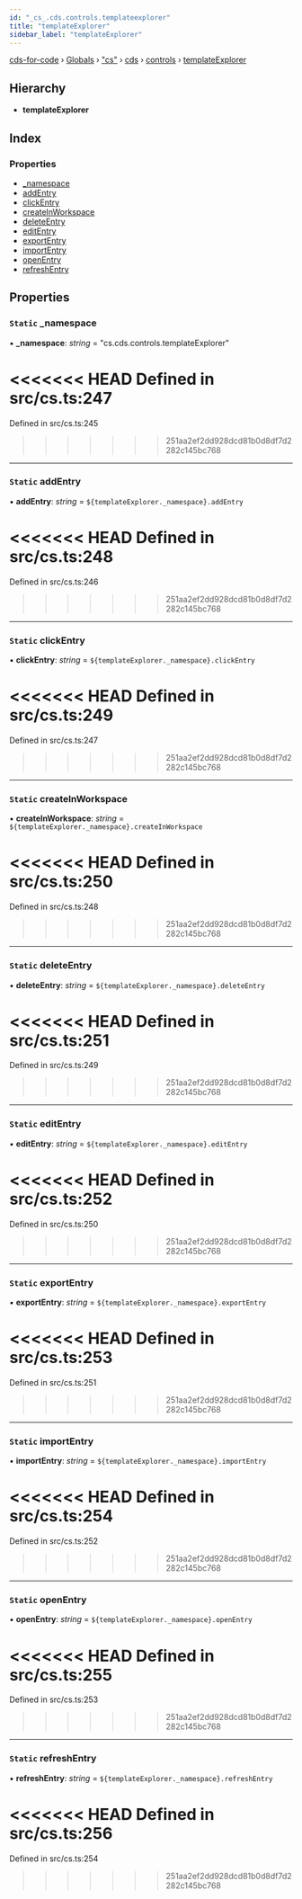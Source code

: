 ```yaml
---
id: "_cs_.cds.controls.templateexplorer"
title: "templateExplorer"
sidebar_label: "templateExplorer"
---
```


[cds-for-code](../index.md) › [Globals](../globals.md) › ["cs"](../modules/_cs_.md) › [cds](../modules/_cs_.cds.md) › [controls](../modules/_cs_.cds.controls.md) › [templateExplorer](_cs_.cds.controls.templateexplorer.md)

## Hierarchy

* **templateExplorer**

## Index

### Properties

* [_namespace](_cs_.cds.controls.templateexplorer.md#static-_namespace)
* [addEntry](_cs_.cds.controls.templateexplorer.md#static-addentry)
* [clickEntry](_cs_.cds.controls.templateexplorer.md#static-clickentry)
* [createInWorkspace](_cs_.cds.controls.templateexplorer.md#static-createinworkspace)
* [deleteEntry](_cs_.cds.controls.templateexplorer.md#static-deleteentry)
* [editEntry](_cs_.cds.controls.templateexplorer.md#static-editentry)
* [exportEntry](_cs_.cds.controls.templateexplorer.md#static-exportentry)
* [importEntry](_cs_.cds.controls.templateexplorer.md#static-importentry)
* [openEntry](_cs_.cds.controls.templateexplorer.md#static-openentry)
* [refreshEntry](_cs_.cds.controls.templateexplorer.md#static-refreshentry)

## Properties

### `Static` _namespace

▪ **_namespace**: *string* = "cs.cds.controls.templateExplorer"

<<<<<<< HEAD
Defined in src/cs.ts:247
=======
Defined in src/cs.ts:245
>>>>>>> 251aa2ef2dd928dcd81b0d8df7d2282c145bc768

___

### `Static` addEntry

▪ **addEntry**: *string* = `${templateExplorer._namespace}.addEntry`

<<<<<<< HEAD
Defined in src/cs.ts:248
=======
Defined in src/cs.ts:246
>>>>>>> 251aa2ef2dd928dcd81b0d8df7d2282c145bc768

___

### `Static` clickEntry

▪ **clickEntry**: *string* = `${templateExplorer._namespace}.clickEntry`

<<<<<<< HEAD
Defined in src/cs.ts:249
=======
Defined in src/cs.ts:247
>>>>>>> 251aa2ef2dd928dcd81b0d8df7d2282c145bc768

___

### `Static` createInWorkspace

▪ **createInWorkspace**: *string* = `${templateExplorer._namespace}.createInWorkspace`

<<<<<<< HEAD
Defined in src/cs.ts:250
=======
Defined in src/cs.ts:248
>>>>>>> 251aa2ef2dd928dcd81b0d8df7d2282c145bc768

___

### `Static` deleteEntry

▪ **deleteEntry**: *string* = `${templateExplorer._namespace}.deleteEntry`

<<<<<<< HEAD
Defined in src/cs.ts:251
=======
Defined in src/cs.ts:249
>>>>>>> 251aa2ef2dd928dcd81b0d8df7d2282c145bc768

___

### `Static` editEntry

▪ **editEntry**: *string* = `${templateExplorer._namespace}.editEntry`

<<<<<<< HEAD
Defined in src/cs.ts:252
=======
Defined in src/cs.ts:250
>>>>>>> 251aa2ef2dd928dcd81b0d8df7d2282c145bc768

___

### `Static` exportEntry

▪ **exportEntry**: *string* = `${templateExplorer._namespace}.exportEntry`

<<<<<<< HEAD
Defined in src/cs.ts:253
=======
Defined in src/cs.ts:251
>>>>>>> 251aa2ef2dd928dcd81b0d8df7d2282c145bc768

___

### `Static` importEntry

▪ **importEntry**: *string* = `${templateExplorer._namespace}.importEntry`

<<<<<<< HEAD
Defined in src/cs.ts:254
=======
Defined in src/cs.ts:252
>>>>>>> 251aa2ef2dd928dcd81b0d8df7d2282c145bc768

___

### `Static` openEntry

▪ **openEntry**: *string* = `${templateExplorer._namespace}.openEntry`

<<<<<<< HEAD
Defined in src/cs.ts:255
=======
Defined in src/cs.ts:253
>>>>>>> 251aa2ef2dd928dcd81b0d8df7d2282c145bc768

___

### `Static` refreshEntry

▪ **refreshEntry**: *string* = `${templateExplorer._namespace}.refreshEntry`

<<<<<<< HEAD
Defined in src/cs.ts:256
=======
Defined in src/cs.ts:254
>>>>>>> 251aa2ef2dd928dcd81b0d8df7d2282c145bc768
